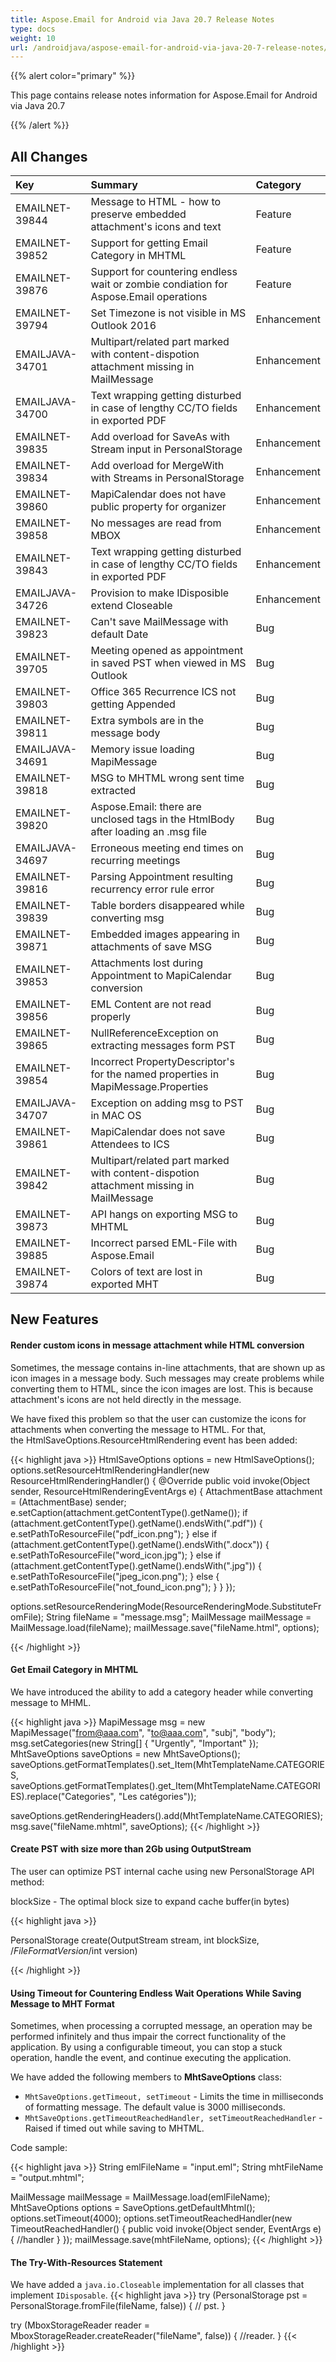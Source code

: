 ```yaml
---
title: Aspose.Email for Android via Java 20.7 Release Notes
type: docs
weight: 10
url: /androidjava/aspose-email-for-android-via-java-20-7-release-notes/
---
```


{{% alert color="primary" %}}

This page contains release notes information for Aspose.Email for Android via Java 20.7 

{{% /alert %}}
## **All Changes**


|**Key**|**Summary**|**Category**|
| :- | :- | :- |
|EMAILNET-39844|Message to HTML - how to preserve embedded attachment's icons and text|Feature|
|EMAILNET-39852|Support for getting Email Category in MHTML|Feature|
|EMAILNET-39876|Support for countering endless wait or zombie condiation for Aspose.Email operations|Feature|
|EMAILNET-39794|Set Timezone is not visible in MS Outlook 2016|Enhancement|
|EMAILJAVA-34701|Multipart/related part marked with content-dispotion attachment missing in MailMessage|Enhancement|
|EMAILJAVA-34700|Text wrapping getting disturbed in case of lengthy CC/TO fields in exported PDF|Enhancement|
|EMAILNET-39835|Add overload for SaveAs with Stream input in PersonalStorage|Enhancement|
|EMAILNET-39834|Add overload for MergeWith with Streams in PersonalStorage|Enhancement|
|EMAILNET-39860|MapiCalendar does not have public property for organizer|Enhancement|
|EMAILNET-39858|No messages are read from MBOX|Enhancement|
|EMAILNET-39843|Text wrapping getting disturbed in case of lengthy CC/TO fields in exported PDF|Enhancement|
|EMAILJAVA-34726|Provision to make IDisposible extend Closeable|Enhancement|
|EMAILNET-39823|Can't save MailMessage with default Date|Bug|
|EMAILNET-39705|Meeting opened as appointment in saved PST when viewed in MS Outlook|Bug|
|EMAILNET-39803|Office 365 Recurrence ICS not getting Appended|Bug|
|EMAILNET-39811|Extra symbols are in the message body|Bug|
|EMAILJAVA-34691|Memory issue loading MapiMessage|Bug|
|EMAILNET-39818|MSG to MHTML wrong sent time extracted|Bug|
|EMAILNET-39820|Aspose.Email: there are unclosed tags in the HtmlBody after loading an .msg file|Bug|
|EMAILJAVA-34697|Erroneous meeting end times on recurring meetings|Bug|
|EMAILNET-39816|Parsing Appointment resulting recurrency error rule error|Bug|
|EMAILNET-39839|Table borders disappeared while converting msg|Bug|
|EMAILNET-39871|Embedded images appearing in attachments of save MSG|Bug|
|EMAILNET-39853|Attachments lost during Appointment to MapiCalendar conversion|Bug|
|EMAILNET-39856|EML Content are not read properly|Bug|
|EMAILNET-39865|NullReferenceException on extracting messages form PST|Bug|
|EMAILNET-39854|Incorrect PropertyDescriptor's for the named properties in MapiMessage.Properties|Bug|
|EMAILJAVA-34707|Exception on adding msg to PST in MAC OS|Bug|
|EMAILNET-39861|MapiCalendar does not save Attendees to ICS|Bug|
|EMAILNET-39842|Multipart/related part marked with content-dispotion attachment missing in MailMessage|Bug|
|EMAILNET-39873|API hangs on exporting MSG to MHTML|Bug|
|EMAILNET-39885|Incorrect parsed EML-File with Aspose.Email|Bug|
|EMAILNET-39874|Colors of text are lost in exported MHT|Bug|

## **New Features**

#### **Render custom icons in message attachment while HTML conversion**
Sometimes, the message contains in-line attachments, that are shown up as icon images in a message body. Such messages may create problems while converting them to HTML, since the icon images are lost. This is because attachment's icons are not held directly in the message.

We have fixed this problem so that the user can customize the icons for attachments when converting the message to HTML. For that, the HtmlSaveOptions.ResourceHtmlRendering event has been added:

{{< highlight java >}}
HtmlSaveOptions options = new HtmlSaveOptions();
options.setResourceHtmlRenderingHandler(new ResourceHtmlRenderingHandler() {
   @Override
   public void invoke(Object sender, ResourceHtmlRenderingEventArgs e) {
        AttachmentBase attachment = (AttachmentBase) sender;
        e.setCaption(attachment.getContentType().getName());
       if (attachment.getContentType().getName().endsWith(".pdf")) {
            e.setPathToResourceFile("pdf_icon.png");
       } else if (attachment.getContentType().getName().endsWith(".docx")) {
            e.setPathToResourceFile("word_icon.jpg");
       } else if (attachment.getContentType().getName().endsWith(".jpg")) {
            e.setPathToResourceFile("jpeg_icon.png");
       } else {
            e.setPathToResourceFile("not_found_icon.png");
       }
   }
});

options.setResourceRenderingMode(ResourceRenderingMode.SubstituteFromFile);
String fileName = "message.msg";
MailMessage mailMessage = MailMessage.load(fileName);
mailMessage.save("fileName.html", options);

{{< /highlight >}}
#### **Get Email Category in MHTML**
We have introduced the ability to add a category header while converting message to MHML.

{{< highlight java >}}
MapiMessage msg = new MapiMessage("from@aaa.com", "to@aaa.com", "subj", "body");
msg.setCategories(new String[] { "Urgently", "Important" });
MhtSaveOptions saveOptions = new MhtSaveOptions();
saveOptions.getFormatTemplates().set_Item(MhtTemplateName.CATEGORIES,
    saveOptions.getFormatTemplates().get_Item(MhtTemplateName.CATEGORIES).replace("Categories", "Les catégories"));

saveOptions.getRenderingHeaders().add(MhtTemplateName.CATEGORIES);
msg.save("fileName.mhtml", saveOptions);
{{< /highlight >}}

#### **Create PST with size more than 2Gb using OutputStream**
The user can optimize PST internal cache using new PersonalStorage API method:

blockSize - The optimal block size to expand cache buffer(in bytes)

{{< highlight java >}}

PersonalStorage create(OutputStream stream, int blockSize, /*FileFormatVersion*/int version)

{{< /highlight >}}

#### **Using Timeout for Countering Endless Wait Operations While Saving Message to MHT Format**
Sometimes, when processing a corrupted message, an operation may be performed infinitely and thus impair the correct functionality of the application.
By using a configurable timeout, you can stop a stuck operation, handle the event, and continue executing the application.

We have added the following members to **MhtSaveOptions** class:

- `MhtSaveOptions.getTimeout, setTimeout` - Limits the time in milliseconds of formatting message. The default value is 3000 milliseconds.
- `MhtSaveOptions.getTimeoutReachedHandler, setTimeoutReachedHandler` - Raised if timed out while saving to MHTML.

Code sample:

{{< highlight java >}}
String emlFileName = "input.eml";
String mhtFileName = "output.mhtml";

MailMessage mailMessage = MailMessage.load(emlFileName);
MhtSaveOptions options = SaveOptions.getDefaultMhtml();
options.setTimeout(4000);
options.setTimeoutReachedHandler(new TimeoutReachedHandler() {
    public void invoke(Object sender, EventArgs e) {
        //handler
    }
});
mailMessage.save(mhtFileName, options);
{{< /highlight >}}

#### **The Try-With-Resources Statement**
We have added a `java.io.Closeable` implementation for all classes that implement `IDisposable`.
{{< highlight java >}}
try (PersonalStorage pst = PersonalStorage.fromFile(fileName, false)) {
    // pst.
}

try (MboxStorageReader reader = MboxStorageReader.createReader("fileName", false)) {
    //reader.
}
{{< /highlight >}}
